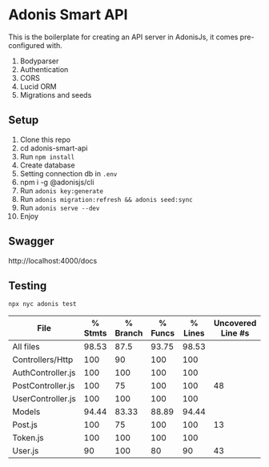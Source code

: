 # Adonis Smart API

This is the boilerplate for creating an API server in AdonisJs, it comes pre-configured with.

1. Bodyparser
2. Authentication
3. CORS
4. Lucid ORM
5. Migrations and seeds

## Setup

1. Clone this repo 
2. cd adonis-smart-api
3. Run `npm install`
4. Create database
5. Setting connection db in `.env`
6. npm i -g @adonisjs/cli
7. Run `adonis key:generate`
8. Run `adonis migration:refresh && adonis seed:sync`
9. Run `adonis serve --dev`
10. Enjoy

## Swagger

http://localhost:4000/docs

## Testing

`npx nyc adonis test`



File                | % Stmts | % Branch | % Funcs | % Lines | Uncovered Line #s 
--------------------|---------|----------|---------|---------|-------------------
All files           |   98.53 |     87.5 |   93.75 |   98.53 |                   
 Controllers/Http   |     100 |       90 |     100 |     100 |                   
  AuthController.js |     100 |      100 |     100 |     100 |                   
  PostController.js |     100 |       75 |     100 |     100 | 48                
  UserController.js |     100 |      100 |     100 |     100 |                   
 Models             |   94.44 |    83.33 |   88.89 |   94.44 |                   
  Post.js           |     100 |       75 |     100 |     100 | 13                
  Token.js          |     100 |      100 |     100 |     100 |                   
  User.js           |      90 |      100 |      80 |      90 | 43                






